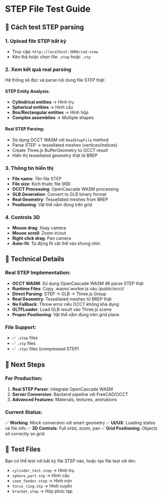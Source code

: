 # STEP File Test Guide

## 🎯 Cách test STEP parsing

### 1. **Upload file STEP bất kỳ**
- Truy cập: `http://localhost:3000/cad-view`
- Kéo thả hoặc chọn file `.step` hoặc `.stp`

### 2. **Xem kết quả real parsing**
Hệ thống sẽ đọc và parse nội dung file STEP thật:

#### **STEP Entity Analysis**:
- **Cylindrical entities** → Hình trụ
- **Spherical entities** → Hình cầu  
- **Box/Rectangular entities** → Hình hộp
- **Complex assemblies** → Multiple shapes

#### **Real STEP Parsing**:
- Sử dụng OCCT WASM với `ReadStepFile` method
- Parse STEP → tessellated meshes (vertices/indices)
- Create Three.js BufferGeometry từ OCCT result
- Hiển thị tessellated geometry thật từ BREP

### 3. **Thông tin hiển thị**
- **File name**: Tên file STEP
- **File size**: Kích thước file (KB)
- **OCCT Processing**: OpenCascade WASM processing
- **GLB Generation**: Convert to GLB binary format
- **Real Geometry**: Tessellated meshes from BREP
- **Positioning**: Vật thể nằm đúng trên grid

### 4. **Controls 3D**
- **Mouse drag**: Xoay camera
- **Mouse scroll**: Zoom in/out
- **Right click drag**: Pan camera
- **Auto-fit**: Tự động fit vật thể vào khung nhìn

## 🔧 Technical Details

### **Real STEP Implementation**:
- **OCCT WASM**: Sử dụng OpenCascade WASM để parse STEP thật
- **Runtime Files**: Copy .wasm/.worker.js vào /public/occt/
- **Direct Parsing**: STEP → GLB → Three.js Group
- **Real Geometry**: Tessellated meshes từ BREP thật
- **No Fallback**: Throw error nếu OCCT không khả dụng
- **GLTFLoader**: Load GLB result vào Three.js scene
- **Proper Positioning**: Vật thể nằm đúng trên grid plane

### **File Support**:
- ✅ `.step` files
- ✅ `.stp` files  
- ✅ `.stpz` files (compressed STEP)

## 🚀 Next Steps

### **For Production**:
1. **Real STEP Parser**: Integrate OpenCascade WASM
2. **Server Conversion**: Backend pipeline với FreeCAD/OCCT
3. **Advanced Features**: Materials, textures, animations

### **Current Status**:
✅ **Working**: Mock conversion với smart geometry
✅ **UI/UX**: Loading states và file info
✅ **3D Controls**: Full orbit, zoom, pan
✅ **Grid Positioning**: Objects sit correctly on grid

## 📝 Test Files

Bạn có thể test với bất kỳ file STEP nào, hoặc tạo file test với tên:
- `cylinder_test.step` → Hình trụ
- `sphere_part.stp` → Hình cầu  
- `cone_feeder.step` → Hình nón
- `torus_ring.stp` → Hình xuyến
- `bracket.step` → Hộp phức tạp
